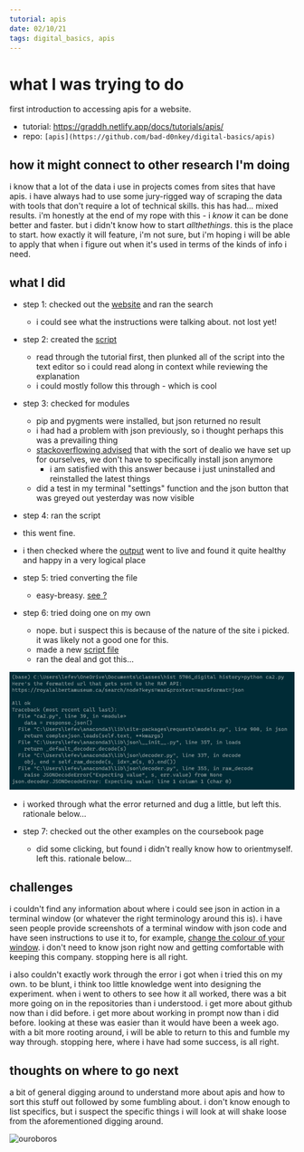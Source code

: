 ```yaml
---
tutorial: apis
date: 02/10/21
tags: digital_basics, apis
---
```


# what I was trying to do

first introduction to accessing apis for a website.

+ tutorial: https://graddh.netlify.app/docs/tutorials/apis/
+ repo: `[apis](https://github.com/bad-d0nkey/digital-basics/apis)`

## how it might connect to other research I'm doing

i know that a lot of the data i use in projects comes from sites that have apis. i have always had to use some jury-rigged way of scraping the data with tools that don't require a lot of technical skills. this has had... mixed results. i'm honestly at the end of my rope with this - i _know_ it can be done better and faster. but i didn't know how to start _allthethings_. this is the place to start. how exactly it will feature, i'm not sure, but i'm hoping i will be able to apply that when i figure out when it's used in terms of the kinds of info i need.

## what I did

+ step 1: checked out the [website](https://chroniclingamerica.loc.gov/) and ran the search  
	+ i could see what the instructions were talking about. not lost yet!

+ step 2: created the [script](ca.py)
	+ read through the tutorial first, then plunked all of the script into the text editor so i could read along in context while reviewing the explanation
	+ i could mostly follow this through - which is cool

+ step 3: checked for modules
	+ pip and pygments were installed, but json returned no result
	+ i had had a problem with json previously, so i thought perhaps this was a prevailing thing
	+ [stackoverflowing advised](https://stackoverflow.com/questions/61112485/why-is-pip-install-json-showing-version-error) that with the sort of dealio we have set up for ourselves, we don't have to specifically install json anymore
	  + i am satisfied with this answer because i just uninstalled and reinstalled the latest things
  + did a test in my terminal "settings" function and the json button that was greyed out yesterday was now visible
 
 + step 4: ran the script
  + this went fine. 
  + i then checked where the [output](data.JSON) went to live and found it quite healthy and happy in a very logical place

+ step 5: tried converting the file
  + easy-breasy. [see ?](data.csv)

+ step 6: tried doing one on my own
  + nope. but i suspect this is because of the nature of the site i picked. it was likely not a good one for this.
  + made a new [script file](ca2.py)
  + ran the deal and got this...

![whoops](ram-api-errors.PNG) 

  + i worked through what the error returned and dug a little, but left this. rationale below...

+ step 7: checked out the other examples on the coursebook page
  + did some clicking, but found i didn't really know how to orientmyself. left this. rationale below... 

## challenges 

i couldn't find any information about where i could see json in action in a terminal window (or whatever the right terminology around this is). i have seen people provide screenshots of a terminal window with json code and have seen instructions to use it to, for example, [change the colour of your window](https://github.com/bad-d0nkey/digital-basics/blob/main/command-line-for-pc/%20log-file-for-tutorial-on-command-line-basics-for-pc.md#what-i-did). i don't need to know json right now and getting comfortable with keeping this company. stopping here is all right. 

i also couldn't exactly work through the error i got when i tried this on my own. to be blunt, i think too little knowledge went into designing the experiment. when i went to others to see how it all worked, there was a bit more going on in the repositories than i understood. i get more about github now than i did before. i get more about working in prompt now than i did before. looking at these was easier than it would have been a week ago. with a bit more rooting around, i will be able to return to this and fumble my way through. stopping here, where i have had some success, is all right. 

## thoughts on where to go next

a bit of general digging around to understand more about apis and how to sort this stuff out followed by some fumbling about. i don't know enough to list specifics, but i suspect the specific things i will look at will shake loose from the aforementioned digging around. 

![ouroboros](ouroboros.gif)
